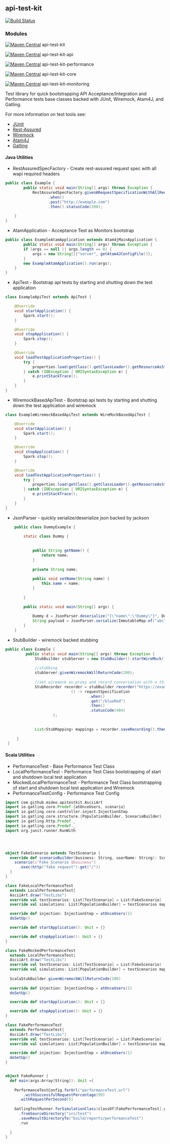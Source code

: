 ## api-test-kit 

[![Build Status](https://travis-ci.org/MideO/api-test-kit.svg?branch=master)](https://travis-ci.org/MideO/api-test-kit)

### Modules
[![Maven Central](https://maven-badges.herokuapp.com/maven-central/com.github.mideo/api-test-kit_2.11/badge.svg)](http://search.maven.org/#search%7Cga%7C1%7Cg%3A%22com.github.mideo%22%20a%3A%22api-test-kit_2.11%22) api-test-kit

[![Maven Central](https://maven-badges.herokuapp.com/maven-central/com.github.mideo/api-test-kit-api_2.11/badge.svg)](http://search.maven.org/#search%7Cga%7C1%7Cg%3A%22com.github.mideo%22%20a%3A%22api-test-kit-api_2.11%22) api-test-kit-api

[![Maven Central](https://maven-badges.herokuapp.com/maven-central/com.github.mideo/api-test-kit-performance_2.11/badge.svg)](http://search.maven.org/#search%7Cga%7C1%7Cg%3A%22com.github.mideo%22%20a%3A%22api-test-kit-performance_2.11%22) api-test-kit-performance 	  

[![Maven Central](https://maven-badges.herokuapp.com/maven-central/com.github.mideo/api-test-kit-core_2.11/badge.svg)](http://search.maven.org/#search%7Cga%7C1%7Cg%3A%22com.github.mideo%22%20a%3A%22api-test-kit-core_2.11%22) api-test-kit-core 	  

[![Maven Central](https://maven-badges.herokuapp.com/maven-central/com.github.mideo/api-test-kit-monitoring_2.11/badge.svg)](http://search.maven.org/#search%7Cga%7C1%7Cg%3A%22com.github.mideo%22%20a%3A%22api-test-kit-monitoring_2.11%22) api-test-kit-monitoring 

Test library for quick bootstrapping API Acceptance/Integration and Performance tests base classes backed with JUnit, Wiremock, Atam4J, and Gatling. 

For more information on test tools see:
 
* [JUnit](http://junit.org)
* [Rest-Assured](http://rest-assured.io/)
* [Wiremock](http://wiremock.org)
* [Atam4J](https://github.com/atam4j/atam4j)
* [Gatling](http://gatling.io)


#### Java Utilities
* RestAssuredSpecFactory - Create rest-assured request spec with all wapi required headers
 ```java
 public class Example {
         public static void main(String[] args) throws Exception {
             RestAssuredSpecFactory.givenARequestSpecificationWithAllRequiredHeaders()
                    .when()
                    .post("http://exmaple.com")
                    .then().statusCode(200);
        
     }
 }
 
 ```

* AtamApplication - Acceptance Test as Monitors bootstrap
```java
public class ExampleAtamApplication extends Atam4jMainApplication {
        public static void main(String[] args) throws Exception {
        if (args == null || args.length == 0) {
            args = new String[]{"server", getAtam4JConfigFile()};
        }
        new ExampleAtamApplication().run(args);
    }
}


```
* ApiTest - Bootstrap api tests by starting and shutting down the test application 
```java
class ExampleApiTest extends ApiTest {

    @Override
    void startApplication() {
        Spark.start();
    }

    @Override
    void stopApplication() {
        Spark.stop();
    }

    @Override
    void loadTestApplicationProperties() {
        try {
            properties.load(getClass().getClassLoader().getResourceAsStream("test.properties"));
        } catch (IOException | URISyntaxException e) {
            e.printStackTrace();
        }
    }
}

```
* WiremockBasedApiTest - Bootstrap api tests by starting and shutting down the test application and wiremock
```java
class ExampleWiremockBasedApiTest extends WireMockBasedApiTest {

    @Override
    void startApplication() {
        Spark.start();
    }

    @Override
    void stopApplication() {
        Spark.stop();
    }

    @Override
    void loadTestApplicationProperties() {
        try {
            properties.load(getClass().getClassLoader().getResourceAsStream("test.properties"));
        } catch (IOException | URISyntaxException e) {
            e.printStackTrace();
        }
    }
}

```
* JsonParser - quickly serialize/deserialize json backed by jackson
```java
    public class DummyExample {
           
        static class Dummy {
    
    
            public String getName() {
                return name;
            }
    
            private String name;
    
            public void setName(String name) {
                this.name = name;
            }
    
        }

        public static void main(String[] args) {
        
            Dummy d = JsonParser.deserialize("{\"name\":\"Dummy\"}", Dummy.class);
            String payload = JsonParser.serialize(ImmutableMap.of("abc", "123"));
        }
    }
```
  
 * StubBuilder - wiremock backed stubbing
 ```java
 public class Example {
          public static void main(String[] args) throws Exception {
              StubBuilder stubServer = new StubBuilder().startWireMock();
              
              //stubbing
              stubServer.givenWiremockWillReturnCode(200);
              
              //set wiremock as proxy and record conversation with a third party service for future use
              StubRecorder recorder = stubBuilder.recorder("https://example.com", 443).record(
                              () -> requestSpecification
                                      .when()
                                      .get("/blueRed")
                                      .then()
                                      .statusCode(404)
                      );
              
                      
              List<StubMapping> mappings = recorder.saveRecording().then().getRecording();
              
      }
  }

```

#### Scala Utilities
* PerformanceTest - Base Performance Test Class
* LocalPerformanceTest - Performance Test Class bootstrapping of start and shutdown local test application
* MockedLocalPerformanceTest - Performance Test Class bootstrapping of start and shutdown local test application and Wiremock
* PerformanceTestConfig - Performance Test Config

```scala
import com.github.mideo.apitestkit.AsciiArt
import io.gatling.core.Predef.{atOnceUsers, scenario}
import io.gatling.core.controller.inject.InjectionStep
import io.gatling.core.structure.{PopulationBuilder, ScenarioBuilder}
import io.gatling.http.Predef._
import io.gatling.core.Predef._
import org.junit.runner.RunWith




object FakeScenario extends TestScenario {
  override def scenarioBuilder(business: String, userName: String): ScenarioBuilder = {
    scenario(s"Fake Scenario $business")
      .exec(http("fake request").get("/"))
  }
}

class FakeLocalPerformanceTest
  extends LocalPerformanceTest{
  AsciiArt.draw("TestLibs")
  override val testScenarios: List[TestScenario] = List(FakeScenario)
  override val simulations: List[PopulationBuilder] = testScenarios map { _.scenarioBuilder("test", "simulation").inject(injection) }

  override def injection: InjectionStep = atOnceUsers(1)
  doSetUp()

  override def startApplication(): Unit = {}

  override def stopApplication(): Unit = {}
}

class FakeMockedPerformanceTest
  extends LocalPerformanceTest{
  AsciiArt.draw("TestLibs")
  override val testScenarios: List[TestScenario] = List(FakeScenario)
  override val simulations: List[PopulationBuilder] = testScenarios map { _.scenarioBuilder("test", "simulation").inject(injection) }
  
  ScalaStubBuilder.givenWiremockWillReturnCode(200)
  
  override def injection: InjectionStep = atOnceUsers(1)
  doSetUp()

  override def startApplication(): Unit = {}

  override def stopApplication(): Unit = {}
}

class FakePerformanceTest
  extends PerformanceTest{
  AsciiArt.draw("TestLibs")
  override val testScenarios: List[TestScenario] = List(FakeScenario)
  override val simulations: List[PopulationBuilder] = testScenarios map { _.scenarioBuilder("test", "simulation").inject(injection) }

  override def injection: InjectionStep = atOnceUsers(1)
  doSetUp()
}


object FakeRunner {
  def main(args:Array[String]): Unit ={
    
    PerformanceTestConfig.forUrl("performanceTest.url")
        .withSuccessfulRequestPercentage(99)
      .withRequestPerSecond(5)
    
    GatlingTestRunner.forSimulationClass(classOf[FakePerformanceTest].getName)
      .fromSourceDirectory("src/test")
      .saveResultDirectoryTo("build/reports/performanceTest")
      .run
    
  } 
}
```
